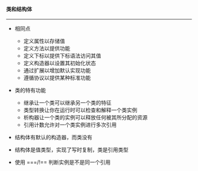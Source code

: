 #### 类和结构体

---

- 相同点
  - 定义属性以存储值
  - 定义方法以提供功能
  - 定义下标以提供下标语法访问其值
  - 定义构造器以设置其初始化状态
  - 通过扩展以增加默认实现功能
  - 遵循协议以提供某种标准功能
- 类的特有功能
  - 继承让一个类可以继承另一个类的特征
  - 类型转换让你在运行时可以检查和解释一个类实例
  - 析构器让一个类的实例可以释放任何被其所分配的资源
  - 引用计数允许对一个类实例进行多次引用



- 结构体有默认的构造器，而类没有
- 结构体是值类型，实现了写时复制，类是引用类型
- 使用 ===/!== 判断实例是不是同一个引用